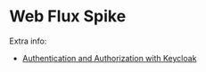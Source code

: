 # Web Flux Spike

Extra info:

* [Authentication and Authorization with Keycloak](https://yasinduwishmithkorawage.medium.com/secure-spring-boot-with-keycloak-authorization-9db8f00214b)

